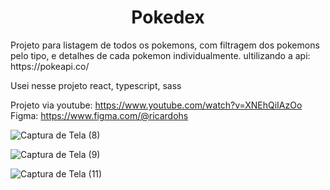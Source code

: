 
<h1 align="center">Pokedex</h1

<p>Projeto para listagem de todos os pokemons, com filtragem dos pokemons pelo tipo, e detalhes de cada pokemon individualmente. ultilizando a api: https://pokeapi.co/ </p

<p>Usei nesse projeto react, typescript, sass</p>

<span>Projeto via youtube: https://www.youtube.com/watch?v=XNEhQiIAzOo<span> <br />
<span>Figma: https://www.figma.com/@ricardohs</span>


![Captura de Tela (8)](https://user-images.githubusercontent.com/86307663/216403718-a9d68e19-ef3f-489b-951d-aab4508ba1d6.png)

![Captura de Tela (9)](https://user-images.githubusercontent.com/86307663/216403734-42fae4e0-91af-4e35-85f7-917ccd178255.png)

![Captura de Tela (11)](https://user-images.githubusercontent.com/86307663/216403699-02c74b94-7e48-460d-8b00-65e63a85c948.png)
